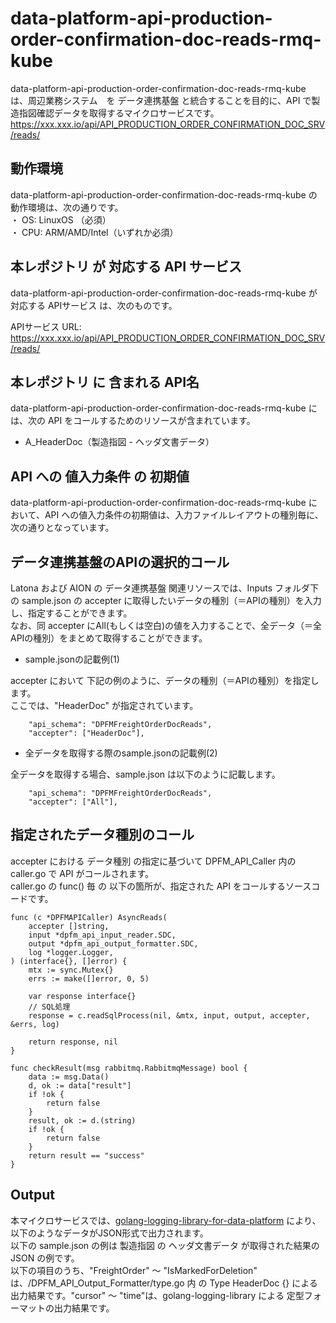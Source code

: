 # data-platform-api-production-order-confirmation-doc-reads-rmq-kube

data-platform-api-production-order-confirmation-doc-reads-rmq-kube は、周辺業務システム　を データ連携基盤 と統合することを目的に、API で製造指図確認データを取得するマイクロサービスです。  
https://xxx.xxx.io/api/API_PRODUCTION_ORDER_CONFIRMATION_DOC_SRV/reads/

## 動作環境

data-platform-api-production-order-confirmation-doc-reads-rmq-kube の動作環境は、次の通りです。  
・ OS: LinuxOS （必須）  
・ CPU: ARM/AMD/Intel（いずれか必須）  


## 本レポジトリ が 対応する API サービス
data-platform-api-production-order-confirmation-doc-reads-rmq-kube が対応する APIサービス は、次のものです。

APIサービス URL: https://xxx.xxx.io/api/API_PRODUCTION_ORDER_CONFIRMATION_DOC_SRV/reads/

## 本レポジトリ に 含まれる API名
data-platform-api-production-order-confirmation-doc-reads-rmq-kube には、次の API をコールするためのリソースが含まれています。  

* A_HeaderDoc（製造指図 - ヘッダ文書データ）

## API への 値入力条件 の 初期値
data-platform-api-production-order-confirmation-doc-reads-rmq-kube において、API への値入力条件の初期値は、入力ファイルレイアウトの種別毎に、次の通りとなっています。  

## データ連携基盤のAPIの選択的コール

Latona および AION の データ連携基盤 関連リソースでは、Inputs フォルダ下の sample.json の accepter に取得したいデータの種別（＝APIの種別）を入力し、指定することができます。  
なお、同 accepter にAll(もしくは空白)の値を入力することで、全データ（＝全APIの種別）をまとめて取得することができます。  

* sample.jsonの記載例(1)  

accepter において 下記の例のように、データの種別（＝APIの種別）を指定します。  
ここでは、"HeaderDoc" が指定されています。    
  
```
	"api_schema": "DPFMFreightOrderDocReads",
	"accepter": ["HeaderDoc"],
```
  
* 全データを取得する際のsample.jsonの記載例(2)  

全データを取得する場合、sample.json は以下のように記載します。  

```
	"api_schema": "DPFMFreightOrderDocReads",
	"accepter": ["All"],
```

## 指定されたデータ種別のコール

accepter における データ種別 の指定に基づいて DPFM_API_Caller 内の caller.go で API がコールされます。  
caller.go の func() 毎 の 以下の箇所が、指定された API をコールするソースコードです。  

```
func (c *DPFMAPICaller) AsyncReads(
	accepter []string,
	input *dpfm_api_input_reader.SDC,
	output *dpfm_api_output_formatter.SDC,
	log *logger.Logger,
) (interface{}, []error) {
	mtx := sync.Mutex{}
	errs := make([]error, 0, 5)

	var response interface{}
	// SQL処理
	response = c.readSqlProcess(nil, &mtx, input, output, accepter, &errs, log)

	return response, nil
}

func checkResult(msg rabbitmq.RabbitmqMessage) bool {
	data := msg.Data()
	d, ok := data["result"]
	if !ok {
		return false
	}
	result, ok := d.(string)
	if !ok {
		return false
	}
	return result == "success"
}
```

## Output  
本マイクロサービスでは、[golang-logging-library-for-data-platform](https://github.com/latonaio/golang-logging-library-for-data-platform) により、以下のようなデータがJSON形式で出力されます。  
以下の sample.json の例は 製造指図 の ヘッダ文書データ が取得された結果の JSON の例です。  
以下の項目のうち、"FreightOrder" ～ "IsMarkedForDeletion" は、/DPFM_API_Output_Formatter/type.go 内 の Type HeaderDoc {} による出力結果です。"cursor" ～ "time"は、golang-logging-library による 定型フォーマットの出力結果です。  

```
```
